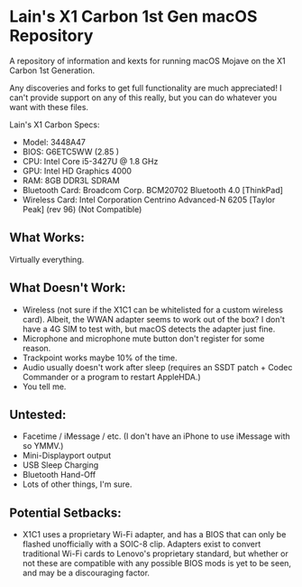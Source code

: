 # Lain's X1 Carbon 1st Gen macOS Repository
A repository of information and kexts for running macOS Mojave on the X1 Carbon 1st Generation.

Any discoveries and forks to get full functionality are much appreciated! I can't provide support on any of this really, but you can do whatever you want with these files.

Lain's X1 Carbon Specs:
- Model: 3448A47
- BIOS: G6ETC5WW (2.85 )
- CPU: Intel Core i5-3427U @ 1.8 GHz 
- GPU: Intel HD Graphics 4000 
- RAM: 8GB DDR3L SDRAM 
- Bluetooth Card: Broadcom Corp. BCM20702 Bluetooth 4.0 [ThinkPad]
- Wireless Card: Intel Corporation Centrino Advanced-N 6205 [Taylor Peak] (rev 96) (Not Compatible)

## What Works:
Virtually everything.

## What Doesn't Work:
- Wireless (not sure if the X1C1 can be whitelisted for a custom wireless card). Albeit, the WWAN adapter seems to work out of the box? I don't have a 4G SIM to test with, but macOS detects the adapter just fine.
- Microphone and microphone mute button don't register for some reason.
- Trackpoint works maybe 10% of the time.
- Audio usually doesn't work after sleep (requires an SSDT patch + Codec Commander or a program to restart AppleHDA.)
- You tell me.

## Untested:
- Facetime / iMessage / etc. (I don't have an iPhone to use iMessage with so YMMV.)
- Mini-Displayport output
- USB Sleep Charging
- Bluetooth Hand-Off
- Lots of other things, I'm sure. 

## Potential Setbacks:
- X1C1 uses a proprietary Wi-Fi adapter, and has a BIOS that can only be flashed unofficially with a SOIC-8 clip. Adapters exist to convert traditional Wi-Fi cards to Lenovo's proprietary standard, but whether or not these are compatible with any possible BIOS mods is yet to be seen, and may be a discouraging factor.
